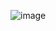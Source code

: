 ![image](https://github.com/Niloofar-didar/Autonomous-Vobject-model-retrival/assets/27611369/3acab8a0-a282-49fa-9dc3-2615f363dc57)
